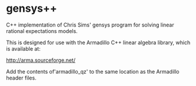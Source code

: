 # gensys++
C++ implementation of Chris Sims' gensys program for solving linear rational expectations models.

This is designed for use with the Armadillo C++ linear algebra library, which is available at:

http://arma.sourceforge.net/

Add the contents of'armadillo_qz' to the same location as the Armadillo header files.

